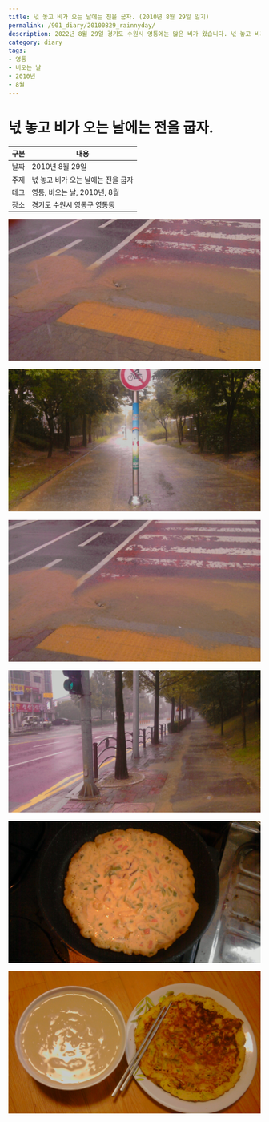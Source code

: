 ```yaml
---
title: 넋 놓고 비가 오는 날에는 전을 굽자. (2010년 8월 29일 일기)
permalink: /901_diary/20100829_rainnyday/
description: 2022년 8월 29일 경기도 수원시 영통에는 많은 비가 왔습니다. 넋 놓고 비가 오는 날에는 전이 어울립니다.
category: diary
tags:
- 영통
- 비오는 날
- 2010년
- 8월
---
```



넋 놓고 비가 오는 날에는 전을 굽자.
===


|구분|내용| 
|---|---|
|날짜|2010년 8월 29일|
|주제|넋 놓고 비가 오는 날에는 전을 굽자| 
|테그|영통, 비오는 날, 2010년, 8월| 
|장소|경기도 수원시 영통구 영통동|


<!--P100829001.jpg-->
![이미지](/assets/images/diary/20100829_rainnyday/P100829001.jpg)


<!--P100829002.jpg-->
![이미지](/assets/images/diary/20100829_rainnyday/P100829002.jpg)


<!--P100829003.jpg-->
![이미지](/assets/images/diary/20100829_rainnyday/P100829003.jpg)


<!--P100829004.jpg-->
![이미지](/assets/images/diary/20100829_rainnyday/P100829004.jpg)


<!--P100829005.jpg-->
![이미지](/assets/images/diary/20100829_rainnyday/P100829005.jpg)


<!--P100829006.jpg-->
![이미지](/assets/images/diary/20100829_rainnyday/P100829006.jpg)


